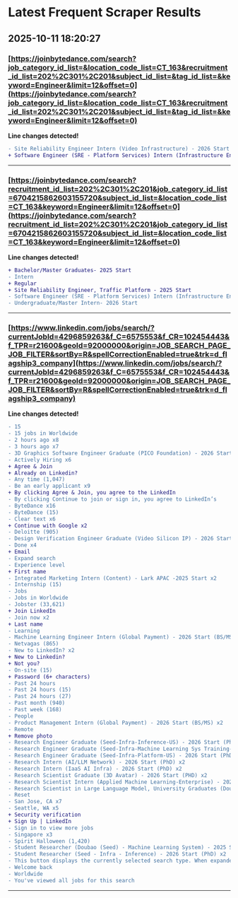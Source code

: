 # Latest Frequent Scraper Results

## 2025-10-11 18:20:27

### [https://joinbytedance.com/search?job_category_id_list=&location_code_list=CT_163&recruitment_id_list=202%2C301%2C201&subject_id_list=&tag_id_list=&keyword=Engineer&limit=12&offset=0](https://joinbytedance.com/search?job_category_id_list=&location_code_list=CT_163&recruitment_id_list=202%2C301%2C201&subject_id_list=&tag_id_list=&keyword=Engineer&limit=12&offset=0)

**Line changes detected!**

```diff
- Site Reliability Engineer Intern (Video Infrastructure) - 2026 Start (BS/MS)
+ Software Engineer (SRE - Platform Services) Intern (Infrastructure Engineering), 2026 Start (BS/MS)
```

---
### [https://joinbytedance.com/search?recruitment_id_list=202%2C301%2C201&job_category_id_list=6704215862603155720&subject_id_list=&location_code_list=CT_163&keyword=Engineer&limit=12&offset=0](https://joinbytedance.com/search?recruitment_id_list=202%2C301%2C201&job_category_id_list=6704215862603155720&subject_id_list=&location_code_list=CT_163&keyword=Engineer&limit=12&offset=0)

**Line changes detected!**

```diff
+ Bachelor/Master Graduates- 2025 Start
- Intern
+ Regular
+ Site Reliability Engineer, Traffic Platform - 2025 Start
- Software Engineer (SRE - Platform Services) Intern (Infrastructure Engineering), 2026 Start (BS/MS)
- Undergraduate/Master Intern- 2026 Start
```

---
### [https://www.linkedin.com/jobs/search/?currentJobId=4296859263&f_C=6575553&f_CR=102454443&f_TPR=r21600&geoId=92000000&origin=JOB_SEARCH_PAGE_JOB_FILTER&sortBy=R&spellCorrectionEnabled=true&trk=d_flagship3_company](https://www.linkedin.com/jobs/search/?currentJobId=4296859263&f_C=6575553&f_CR=102454443&f_TPR=r21600&geoId=92000000&origin=JOB_SEARCH_PAGE_JOB_FILTER&sortBy=R&spellCorrectionEnabled=true&trk=d_flagship3_company)

**Line changes detected!**

```diff
- 15
- 15 jobs in Worldwide
- 2 hours ago x8
- 3 hours ago x7
- 3D Graphics Software Engineer Graduate (PICO Foundation) - 2026 Start (BS/MS) x2
- Actively Hiring x6
+ Agree & Join
+ Already on Linkedin?
- Any time (1,047)
- Be an early applicant x9
+ By clicking Agree & Join, you agree to the LinkedIn
- By clicking Continue to join or sign in, you agree to LinkedIn’s
- ByteDance x16
- ByteDance (15)
- Clear text x6
+ Continue with Google x2
- Deloitte (905)
- Design Verification Engineer Graduate (Video Silicon IP) - 2026 Start (BS/MS) x2
- Done x4
+ Email
- Expand search
- Experience level
+ First name
- Integrated Marketing Intern (Content) - Lark APAC -2025 Start x2
- Internship (15)
- Jobs
- Jobs in Worldwide
- Jobster (33,621)
+ Join LinkedIn
- Join now x2
+ Last name
- Learning
- Machine Learning Engineer Intern (Global Payment) - 2026 Start (BS/MS) x2
- Netvagas (865)
- New to LinkedIn? x2
+ New to Linkedin?
+ Not you?
- On-site (15)
+ Password (6+ characters)
- Past 24 hours
- Past 24 hours (15)
- Past 24 hours (27)
- Past month (940)
- Past week (168)
- People
- Product Management Intern (Global Payment) - 2026 Start (BS/MS) x2
- Remote
+ Remove photo
- Research Engineer Graduate (Seed-Infra-Inference-US) - 2026 Start (PhD) x2
- Research Engineer Graduate (Seed-Infra-Machine Learning Sys Training-US) - 2026 Start (PhD) x2
- Research Engineer Graduate (Seed-Infra-Platform-US) - 2026 Start (PhD) x2
- Research Intern (AI/LLM Network) - 2026 Start (PhD) x2
- Research Intern (IaaS AI Infra) - 2026 Start (PhD) x2
- Research Scientist Graduate (3D Avatar) - 2026 Start (PHD) x2
- Research Scientist Intern (Applied Machine Learning-Enterprise) - 2026 Start (PhD) x2
- Research Scientist in Large Language Model, University Graduates (Doubao-Seed) - 2025 Start (PhD) x2
- Reset
- San Jose, CA x7
- Seattle, WA x5
+ Security verification
+ Sign Up | LinkedIn
- Sign in to view more jobs
- Singapore x3
- Spirit Halloween (1,420)
- Student Researcher (Doubao (Seed) - Machine Learning System) - 2025 Start (PhD) x2
- Student Researcher (Seed - Infra - Inference) - 2026 Start (PhD) x2
- This button displays the currently selected search type. When expanded it provides a list of search options that will switch the search inputs to match the current selection.
- Welcome back
- Worldwide
- You've viewed all jobs for this search
```

---
